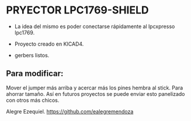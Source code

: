 # PRYECTOR LPC1769-SHIELD

- La idea del mismo es poder conectarse rápidamente al lpcxpresso lpc1769.

- Proyecto creado en KICAD4.

- gerbers listos.

## Para modificar:
Mover el jumper más arriba y acercar más los pines hembra al stick. Para ahorrar tamaño.
Así en futuros proyectos se puede enviar esto panelizado con otros más chicos.



Alegre Ezequiel.
https://github.com/ealegremendoza
